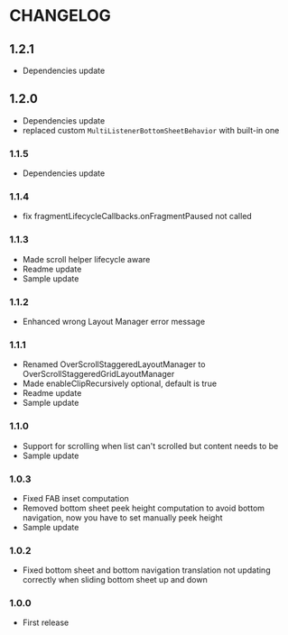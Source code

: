 # CHANGELOG

## 1.2.1
- Dependencies update

## 1.2.0
- Dependencies update
- replaced custom `MultiListenerBottomSheetBehavior` with built-in one

### 1.1.5
- Dependencies update

### 1.1.4
- fix fragmentLifecycleCallbacks.onFragmentPaused not called

### 1.1.3
- Made scroll helper lifecycle aware
- Readme update
- Sample update

### 1.1.2
- Enhanced wrong Layout Manager error message

### 1.1.1
- Renamed OverScrollStaggeredLayoutManager to OverScrollStaggeredGridLayoutManager
- Made enableClipRecursively optional, default is true
- Readme update
- Sample update

### 1.1.0
- Support for scrolling when list can't scrolled but content needs to be
- Sample update

### 1.0.3
- Fixed FAB inset computation
- Removed bottom sheet peek height computation to avoid bottom navigation, now you have to set manually peek height
- Sample update

### 1.0.2
- Fixed bottom sheet and bottom navigation translation not updating
correctly when sliding bottom sheet up and down

### 1.0.0
- First release
